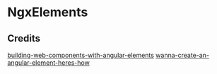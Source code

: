 # NgxElements

## Credits

[building-web-components-with-angular-elements](https://medium.com/@tomsu/building-web-components-with-angular-elements-746cd2a38d5b)
[wanna-create-an-angular-element-heres-how](https://medium.com/@tomsu/wanna-create-an-angular-element-heres-how-73e2ea85bd28)
